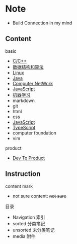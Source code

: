 # Note

- Build Connection in my mind

## Content

basic

- [C/C++](/Navigation/c++_and_C.md)
- [数据结构和算法](/Navigation/DataStructure_And_Algorithm.md)
- [Linux](/Navigation/Linux.md)
- [Java](/Navigation/Java.md)
- [Computer NetWork](Navigation/NetWork.md)
- [JavaScript](Navigation/JavaScript.md)
- [机器学习](/Navigation/机器学习.md)
- markdown
- git
- html
- css
- [JavaScript](JavaScript.md)
- [TypeScript](TypeScript.md)
- computer foundation
- vim

product

- [Dev To Product](/sorted/DevToProduction/DevToProduction.md)

## Instruction

content mark

- not sure content: ~~not sure~~

目录

- Navigation 索引
- sorted 分类笔记
- unsorted 未分类笔记
- media 附件